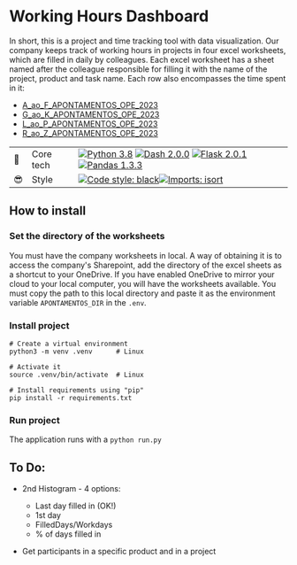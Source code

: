 # Working Hours Dashboard
In short, this is a project and time tracking tool with data visualization. Our company keeps track of working hours in projects in four excel worksheets, which are filled in daily by colleagues. Each excel worksheet has a sheet named after the colleague responsible for filling it with the name of the project, product and task name. Each row also encompasses the time spent in it:
- [A_ao_F_APONTAMENTOS_OPE_2023](
https://imgoffice.sharepoint.com/:x:/r/sites/Codex-Operao/_layouts/15/Doc.aspx?sourcedoc=%7Bbf857d1f-05ab-453d-9472-60d8fe7fed22%7D)
- [G_ao_K_APONTAMENTOS_OPE_2023](
https://imgoffice.sharepoint.com/:x:/r/sites/Codex-Operao/_layouts/15/doc2.aspx?sourcedoc=%7BEB37A5BB-D897-4ECC-9F55-FC07BDC22CF0%7D&file=G_ao_K_APONTAMENTOS_OPE_2023.xlsx&action=default&mobileredirect=true&DefaultItemOpen=1)
- [L_ao_P_APONTAMENTOS_OPE_2023](
https://imgoffice.sharepoint.com/:x:/r/sites/Codex-Operao/_layouts/15/Doc.aspx?sourcedoc=%7B4806d9fc-966a-4372-b117-b9d92d266ca6%7D)
- [R_ao_Z_APONTAMENTOS_OPE_2023](
https://imgoffice.sharepoint.com/:x:/r/sites/Codex-Operao/_layouts/15/Doc.aspx?sourcedoc=%7B45261a51-ac24-4499-b8e7-813730aaccbc%7D)

||||
|---|---|---|
|💪 |Core tech|[![Python 3.8](https://img.shields.io/badge/Python-3.8-3776AB?style=flat&logo=python&logoColor=white)](https://docs.python.org/3.8/) [![Dash 2.0.0](https://img.shields.io/badge/Dash-2.0.0-00CCBB?style=flat&logo=dash&logoColor=white)](https://dash.plotly.com/) [![Flask 2.0.1](https://img.shields.io/badge/Flask-2.0.1-000000?style=flat&logo=flask&logoColor=white)](https://flask.palletsprojects.com/en/2.0.1/) [![Pandas 1.3.3](https://img.shields.io/badge/Pandas-1.3.3-150458?style=flat&logo=pandas&logoColor=white)](https://pandas.pydata.org/)
|😎 | Style | [![Code style: black](https://img.shields.io/badge/code%20style-black-000000.svg)](https://github.com/psf/black)[![Imports: isort](https://img.shields.io/badge/%20imports-isort-%231674b1?style=flat&labelColor=ef8336)](https://pycqa.github.io/isort/)|

## How to install
### Set the directory of the worksheets
You must have the company worksheets in local. A way of obtaining it is to access the company's Sharepoint, add the directory of the excel sheets as a shortcut to your OneDrive. If you have enabled OneDrive to mirror your cloud to your local computer, you will have the worksheets available. You must copy the path to this local directory and paste it as the environment variable `APONTAMENTOS_DIR` in the `.env`.

### Install project
```shell
# Create a virtual environment
python3 -m venv .venv      # Linux

# Activate it
source .venv/bin/activate  # Linux

# Install requirements using "pip"
pip install -r requirements.txt
```
### Run project
The application runs with a `python run.py`

## To Do:
- 2nd Histogram - 4 options:
  - Last day filled in (OK!)
  - 1st day
  - FilledDays/Workdays 
  - % of days filled in

- Get participants in a specific product and in a project
